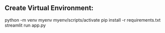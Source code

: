 ## Create Virtual Environment:

python -m venv myenv
myenv/scripts/activate
pip install -r requirements.txt
streamlit run app.py
